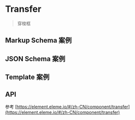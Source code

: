 # Transfer

> 穿梭框

## Markup Schema 案例

<dumi-previewer demoPath="guide/transfer/markup-schema" />

## JSON Schema 案例

<dumi-previewer demoPath="guide/transfer/json-schema" />

## Template 案例

<dumi-previewer demoPath="guide/transfer/template" />

## API

参考 [https://element.eleme.io/#/zh-CN/component/transfer](https://element.eleme.io/#/zh-CN/component/transfer)

